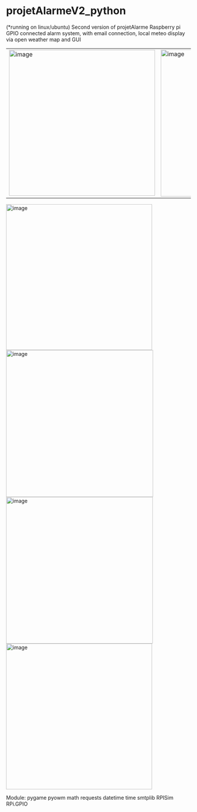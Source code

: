 # projetAlarmeV2_python

(*running on linux/ubuntu)
Second version of projetAlarme 
Raspberry pi GPIO connected alarm system, with email connection, local meteo display via open weather map and GUI

|     |     |
|-----|-----|
|<img width="398" alt="image" src="https://user-images.githubusercontent.com/116329812/206021331-317d61b1-97cd-4f1e-b2e8-7427e4326a1f.png">     |  <img width="401" alt="image" src="https://user-images.githubusercontent.com/116329812/206021484-efe76305-9f41-4946-9a33-5698b942bb42.png">   |



<img width="398" alt="image" src="https://user-images.githubusercontent.com/116329812/206021331-317d61b1-97cd-4f1e-b2e8-7427e4326a1f.png">

<img width="401" alt="image" src="https://user-images.githubusercontent.com/116329812/206021484-efe76305-9f41-4946-9a33-5698b942bb42.png">

<img width="400" alt="image" src="https://user-images.githubusercontent.com/116329812/206021657-d931a4e9-bd65-4fd4-acda-9f594e98c1a8.png">

<img width="398" alt="image" src="https://user-images.githubusercontent.com/116329812/206021743-aa63f056-b5e8-4a22-8292-b595a27fc815.png">



Module: 
pygame
pyowm
math
requests
datetime
time
smtplib
RPISim
RPi.GPIO
